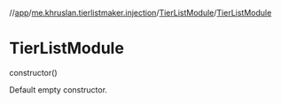 //[app](../../../index.md)/[me.khruslan.tierlistmaker.injection](../index.md)/[TierListModule](index.md)/[TierListModule](-tier-list-module.md)

# TierListModule

constructor()

Default empty constructor.
